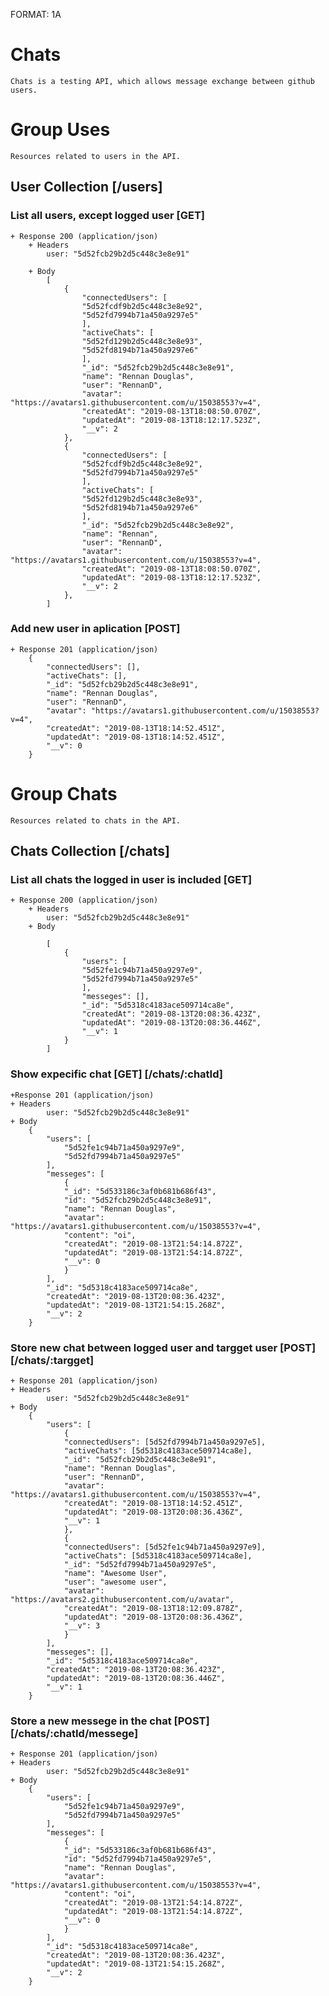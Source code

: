 FORMAT: 1A

# Chats

    Chats is a testing API, which allows message exchange between github users.

# Group Uses

    Resources related to users in the API.

## User Collection [/users]

### List all users, except logged user [GET]

    + Response 200 (application/json)
        + Headers
            user: "5d52fcb29b2d5c448c3e8e91"

        + Body
            [
                {
                    "connectedUsers": [
                    "5d52fcdf9b2d5c448c3e8e92",
                    "5d52fd7994b71a450a9297e5"
                    ],
                    "activeChats": [
                    "5d52fd129b2d5c448c3e8e93",
                    "5d52fd8194b71a450a9297e6"
                    ],
                    "_id": "5d52fcb29b2d5c448c3e8e91",
                    "name": "Rennan Douglas",
                    "user": "RennanD",
                    "avatar": "https://avatars1.githubusercontent.com/u/15038553?v=4",
                    "createdAt": "2019-08-13T18:08:50.070Z",
                    "updatedAt": "2019-08-13T18:12:17.523Z",
                    "__v": 2
                },
                {
                    "connectedUsers": [
                    "5d52fcdf9b2d5c448c3e8e92",
                    "5d52fd7994b71a450a9297e5"
                    ],
                    "activeChats": [
                    "5d52fd129b2d5c448c3e8e93",
                    "5d52fd8194b71a450a9297e6"
                    ],
                    "_id": "5d52fcb29b2d5c448c3e8e92",
                    "name": "Rennan",
                    "user": "RennanD",
                    "avatar": "https://avatars1.githubusercontent.com/u/15038553?v=4",
                    "createdAt": "2019-08-13T18:08:50.070Z",
                    "updatedAt": "2019-08-13T18:12:17.523Z",
                    "__v": 2
                },
            ]
### Add new user in aplication [POST]
    
    + Response 201 (application/json)
        {
            "connectedUsers": [],
            "activeChats": [],
            "_id": "5d52fcb29b2d5c448c3e8e91",
            "name": "Rennan Douglas",
            "user": "RennanD",
            "avatar": "https://avatars1.githubusercontent.com/u/15038553?v=4",
            "createdAt": "2019-08-13T18:14:52.451Z",
            "updatedAt": "2019-08-13T18:14:52.451Z",
            "__v": 0
        }

# Group Chats 

    Resources related to chats in the API.

## Chats Collection [/chats]

### List all chats the logged in user is included [GET]

    + Response 200 (application/json)
        + Headers
            user: "5d52fcb29b2d5c448c3e8e91"
        + Body
        
            [
                {
                    "users": [
                    "5d52fe1c94b71a450a9297e9",
                    "5d52fd7994b71a450a9297e5"
                    ],
                    "messeges": [],
                    "_id": "5d5318c4183ace509714ca8e",
                    "createdAt": "2019-08-13T20:08:36.423Z",
                    "updatedAt": "2019-08-13T20:08:36.446Z",
                    "__v": 1
                }
            ]

### Show expecific chat [GET] [/chats/:chatId]
    
    +Response 201 (application/json)
    + Headers
            user: "5d52fcb29b2d5c448c3e8e91"
    + Body
        {
            "users": [
                "5d52fe1c94b71a450a9297e9",
                "5d52fd7994b71a450a9297e5"
            ],
            "messeges": [
                {
                "_id": "5d533186c3af0b681b686f43",
                "id": "5d52fcb29b2d5c448c3e8e91",
                "name": "Rennan Douglas",
                "avatar": "https://avatars1.githubusercontent.com/u/15038553?v=4",
                "content": "oi",
                "createdAt": "2019-08-13T21:54:14.872Z",
                "updatedAt": "2019-08-13T21:54:14.872Z",
                "__v": 0
                }
            ],
            "_id": "5d5318c4183ace509714ca8e",
            "createdAt": "2019-08-13T20:08:36.423Z",
            "updatedAt": "2019-08-13T21:54:15.268Z",
            "__v": 2
        }

### Store new chat between logged user and targget user [POST] [/chats/:targget]
    
    + Response 201 (application/json)
    + Headers
            user: "5d52fcb29b2d5c448c3e8e91"
    + Body
        {
            "users": [
                {
                "connectedUsers": [5d52fd7994b71a450a9297e5],
                "activeChats": [5d5318c4183ace509714ca8e],
                "_id": "5d52fcb29b2d5c448c3e8e91",
                "name": "Rennan Douglas",
                "user": "RennanD",
                "avatar": "https://avatars1.githubusercontent.com/u/15038553?v=4",
                "createdAt": "2019-08-13T18:14:52.451Z",
                "updatedAt": "2019-08-13T20:08:36.436Z",
                "__v": 1
                },
                {
                "connectedUsers": [5d52fe1c94b71a450a9297e9],
                "activeChats": [5d5318c4183ace509714ca8e],
                "_id": "5d52fd7994b71a450a9297e5",
                "name": "Awesome User",
                "user": "awesome user",
                "avatar": "https://avatars2.githubusercontent.com/u/avatar",
                "createdAt": "2019-08-13T18:12:09.878Z",
                "updatedAt": "2019-08-13T20:08:36.436Z",
                "__v": 3
                }
            ],
            "messeges": [],
            "_id": "5d5318c4183ace509714ca8e",
            "createdAt": "2019-08-13T20:08:36.423Z",
            "updatedAt": "2019-08-13T20:08:36.446Z",
            "__v": 1
        }

### Store a new messege in the chat [POST] [/chats/:chatId/messege]
    
    + Response 201 (application/json)
    + Headers
            user: "5d52fcb29b2d5c448c3e8e91"
    + Body
        {
            "users": [
                "5d52fe1c94b71a450a9297e9",
                "5d52fd7994b71a450a9297e5"
            ],
            "messeges": [
                {
                "_id": "5d533186c3af0b681b686f43",
                "id": "5d52fd7994b71a450a9297e5",
                "name": "Rennan Douglas",
                "avatar": "https://avatars1.githubusercontent.com/u/15038553?v=4",
                "content": "oi",
                "createdAt": "2019-08-13T21:54:14.872Z",
                "updatedAt": "2019-08-13T21:54:14.872Z",
                "__v": 0
                }
            ],
            "_id": "5d5318c4183ace509714ca8e",
            "createdAt": "2019-08-13T20:08:36.423Z",
            "updatedAt": "2019-08-13T21:54:15.268Z",
            "__v": 2
        }